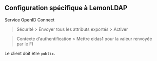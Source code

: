 ## Configuration spécifique à LemonLDAP

Service OpenID Connect
  > Sécurité
    > Envoyer tous les attributs exportés > Activer

  > Contexte d'authentification
    > Mettre eidas1 pour la valeur renvoyée par le FI

Le client doit être `public`.
